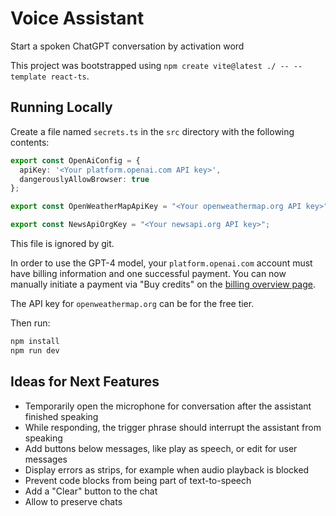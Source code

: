 # Voice Assistant

Start a spoken ChatGPT conversation by activation word

This project was bootstrapped using `npm create vite@latest ./ -- --template react-ts`.

## Running Locally

Create a file named `secrets.ts` in the `src` directory with the following contents:

```typescript
export const OpenAiConfig = {
  apiKey: '<Your platform.openai.com API key>',
  dangerouslyAllowBrowser: true
};

export const OpenWeatherMapApiKey = "<Your openweathermap.org API key>";

export const NewsApiOrgKey = "<Your newsapi.org API key>";
```

This file is ignored by git.

In order to use the GPT-4 model, your `platform.openai.com` account must have billing information and one successful payment.
You can now manually initiate a payment via "Buy credits" on the [billing overview page](https://platform.openai.com/account/billing/overview).

The API key for `openweathermap.org` can be for the free tier.

Then run:

```bash
npm install
npm run dev
```

## Ideas for Next Features

- Temporarily open the microphone for conversation after the assistant finished speaking
- While responding, the trigger phrase should interrupt the assistant from speaking
- Add buttons below messages, like play as speech, or edit for user messages
- Display errors as strips, for example when audio playback is blocked
- Prevent code blocks from being part of text-to-speech
- Add a "Clear" button to the chat
- Allow to preserve chats
